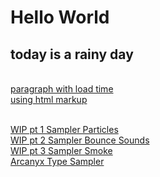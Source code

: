 # Hello World
## today is a rainy day

<br/>[paragraph with load time](https://charles-ly.github.io/AtotheK/sketch_load_paragraph_time/index.html)
<br/><a href="https://charles-ly.github.io/AtotheK/sketch_load_paragraph_time/index.html">using html markup</a>


<br/>[WIP pt 1 Sampler Particles](https://charles-ly.github.io/AtotheK/Sound_on_keypress_UPDATED_PARTICLES_PT_2/index.html)
<br/>[WIP pt 2 Sampler Bounce Sounds](https://charles-ly.github.io/AtotheK/Sound_on_keypress_UPDATED_PARTICLES_PT_3_WITH_SOUND_BOUNCE/index.html)
<br/>[WIP pt 3 Sampler Smoke](https://charles-ly.github.io/AtotheK/Sound_on_keypress_UPDATED_PARTICLES_PT_3_WITH_IMAGE_TEXTURE/index.html)
<br/>[Arcanyx Type Sampler](https://charles-ly.github.io/AtotheK/Arcanyx_Type_Sampler/index.html)
